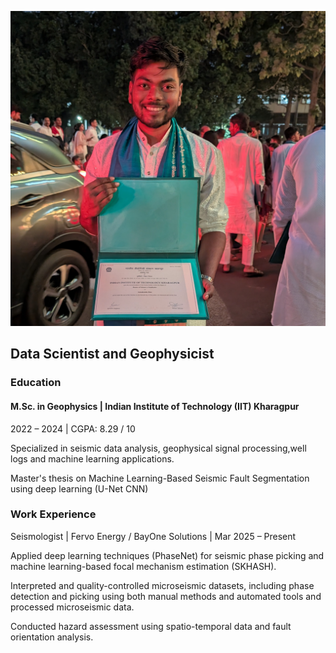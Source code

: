 ![Profile Image](/assets/images/portfolio.jpg)
## Data Scientist and Geophysicist

### Education
#### M.Sc. in Geophysics | Indian Institute of Technology (IIT) Kharagpur

2022 – 2024 | CGPA: 8.29 / 10

Specialized in seismic data analysis, geophysical signal processing,well logs and machine learning applications.

Master's thesis on Machine Learning-Based Seismic Fault Segmentation using deep learning (U-Net CNN)

### Work Experience
Seismologist | Fervo Energy / BayOne Solutions | Mar 2025 – Present

Applied deep learning techniques (PhaseNet) for seismic phase picking and machine learning-based focal mechanism estimation (SKHASH).

Interpreted and quality-controlled microseismic datasets, including phase detection and picking using both manual methods
and automated tools and processed microseismic data.

Conducted hazard assessment using spatio-temporal data and fault orientation analysis.
